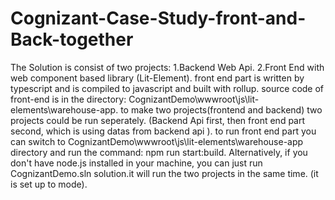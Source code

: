 # Cognizant-Case-Study-front-and-Back-together

The Solution is consist of two projects:
1.Backend Web Api.
2.Front End with web component based library (Lit-Element).
front end part is written by typescript and is compiled to javascript and built with rollup.
source code of front-end is in the directory: CognizantDemo\wwwroot\js\lit-elements\warehouse-app.
to make two projects(frontend and backend) two projects could be run seperately. (Backend Api first, then front end part second, which is using datas from  backend api ).
to run front end part you can switch to CognizantDemo\wwwroot\js\lit-elements\warehouse-app directory and run the command:  npm run start:build.
Alternatively, if you don't have node.js installed in your machine, you can just run CognizantDemo.sln solution.it will run the two projects in the same time.
(it is set up to <Multiple Startup Projects> mode).
